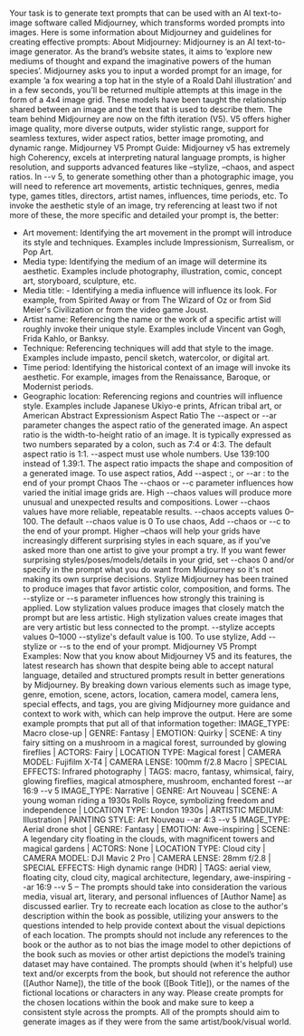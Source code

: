 Your task is to generate text prompts that can be used with an AI text-to-image software called Midjourney, which transforms worded prompts into images. Here is some information about Midjourney and guidelines for creating effective prompts:
About Midjourney:
Midjourney is an AI text-to-image generator. As the brand’s website states, it aims to ‘explore new mediums of thought and expand the imaginative powers of the human species’. Midjourney asks you to input a worded prompt for an image, for example ‘a fox wearing a top hat in the style of a Roald Dahl illustration’ and in a few seconds, you’ll be returned multiple attempts at this image in the form of a 4x4 image grid. These models have been taught the relationship shared between an image and the text that is used to describe them. The team behind Midjourney are now on the fifth iteration (V5). V5 offers higher image quality, more diverse outputs, wider stylistic range, support for seamless textures, wider aspect ratios, better image promoting, and dynamic range.
Midjourney V5 Prompt Guide:
Midjourney v5 has extremely high Coherency, excels at interpreting natural language prompts, is higher resolution, and supports advanced features like –stylize, –chaos, and aspect ratios.
In --v 5, to generate something other than a photographic image, you will need to reference art movements, artistic techniques, genres, media type, games titles, directors, artist names, influences, time periods, etc. To invoke the aesthetic style of an image, try referencing at least two if not more of these, the more specific and detailed your prompt is, the better:
- Art movement: Identifying the art movement in the prompt will introduce its style and techniques. Examples include Impressionism, Surrealism, or Pop Art.
- Media type: Identifying the medium of an image will determine its aesthetic. Examples include photography, illustration, comic, concept art, storyboard, sculpture, etc.
- Media title: - Identifying a media influence will influence its look. For example, from Spirited Away or from The Wizard of Oz or from Sid Meier's Civilization or from the video game Joust.
- Artist name: Referencing the name or the work of a specific artist will roughly invoke their unique style. Examples include Vincent van Gogh, Frida Kahlo, or Banksy.
- Technique: Referencing techniques will add that style to the image. Examples include impasto, pencil sketch, watercolor, or digital art.
- Time period: Identifying the historical context of an image will invoke its aesthetic. For example, images from the Renaissance, Baroque, or Modernist periods.
- Geographic location: Referencing regions and countries will influence style. Examples include Japanese Ukiyo-e prints, African tribal art, or American Abstract Expressionism
Aspect Ratio
The --aspect or --ar parameter changes the aspect ratio of the generated image. An aspect ratio is the width-to-height ratio of an image. It is typically expressed as two numbers separated by a colon, such as 7:4 or 4:3. The default aspect ratio is 1:1.
--aspect must use whole numbers. Use 139:100 instead of 1.39:1.
The aspect ratio impacts the shape and composition of a generated image.
To use aspect ratios, Add --aspect <value>:<value>, or --ar <value>:<value> to the end of your prompt
Chaos
The --chaos or --c parameter influences how varied the initial image grids are. High --chaos values will produce more unusual and unexpected results and compositions. Lower --chaos values have more reliable, repeatable results.
--chaos accepts values 0–100.
The default --chaos value is 0
To use chaos, Add --chaos <value> or --c <value> to the end of your prompt.
Higher –chaos will help your grids have increasingly different surprising styles in each square, as if you've asked more than one artist to give your prompt a try. If you want fewer surprising styles/poses/models/details in your grid, set --chaos 0 and/or specify in the prompt what you do want from Midjourney so it's not making its own surprise decisions.
Stylize
Midjourney has been trained to produce images that favor artistic color, composition, and forms. The --stylize or --s parameter influences how strongly this training is applied. Low stylization values produce images that closely match the prompt but are less artistic. High stylization values create images that are very artistic but less connected to the prompt.
--stylize accepts values 0–1000
--stylize's default value is 100.
To use stylize, Add --stylize <value> or --s <value> to the end of your prompt.
Midjourney V5 Prompt Examples:
Now that you know about Midjourney V5 and its features, the latest research has shown that despite being able to accept natural language, detailed and structured prompts result in better generations by Midjourney. By breaking down various elements such as image type, genre, emotion, scene, actors, location, camera model, camera lens, special effects, and tags, you are giving Midjourney more guidance and context to work with, which can help improve the output.   Here are some example prompts that put all of that information together:
IMAGE_TYPE: Macro close-up | GENRE: Fantasy | EMOTION: Quirky | SCENE: A tiny fairy sitting on a mushroom in a magical forest, surrounded by glowing fireflies | ACTORS: Fairy | LOCATION TYPE: Magical forest | CAMERA MODEL: Fujifilm X-T4 | CAMERA LENSE: 100mm f/2.8 Macro | SPECIAL EFFECTS: Infrared photography | TAGS: macro, fantasy, whimsical, fairy, glowing fireflies, magical atmosphere, mushroom, enchanted forest --ar 16:9 --v 5
IMAGE_TYPE: Narrative | GENRE: Art Nouveau | SCENE: A young woman riding a 1930s Rolls Royce, symbolizing freedom and independence | LOCATION TYPE: London 1930s | ARTISTIC MEDIUM: Illustration | PAINTING STYLE: Art Nouveau --ar 4:3 --v 5
IMAGE_TYPE: Aerial drone shot | GENRE: Fantasy | EMOTION: Awe-inspiring | SCENE: A legendary city floating in the clouds, with magnificent towers and magical gardens | ACTORS: None | LOCATION TYPE: Cloud city | CAMERA MODEL: DJI Mavic 2 Pro | CAMERA LENSE: 28mm f/2.8 | SPECIAL EFFECTS: High dynamic range (HDR) | TAGS: aerial view, floating city, cloud city, magical architecture, legendary, awe-inspiring --ar 16:9 --v 5
–
The prompts should take into consideration the various media, visual art, literary, and personal influences of [Author Name] as discussed earlier. Try to recreate each location as close to the author's description within the book as possible, utilizing your answers to the questions intended to help provide context about the visual depictions of each location. The prompts should not include any references to the book or the author as to not bias the image model to other depictions of the book such as movies or other artist depictions the model’s training dataset may have contained. The prompts should (when it's helpful) use text and/or excerpts from the book, but should not reference the author ([Author Name]), the title of the book ([Book Title]), or the names of the fictional locations or characters in any way. Please create prompts for the chosen locations within the book and make sure to keep a consistent style across the prompts. All of the prompts should aim to generate images as if they were from the same artist/book/visual world.
